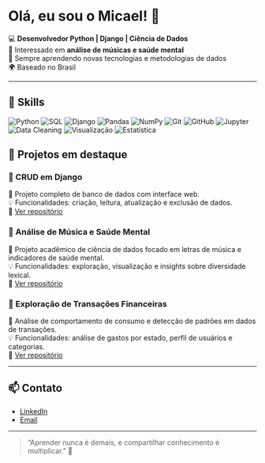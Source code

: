 # Olá, eu sou o Micael! 👋

💻 **Desenvolvedor Python | Django | Ciência de Dados**  
🎵 Interessado em **análise de músicas e saúde mental**  
🌱 Sempre aprendendo novas tecnologias e metodologias de dados  
🌍 Baseado no Brasil

---

## 🔧 Skills

![Python](https://img.shields.io/badge/Python-3670A0?style=for-the-badge&logo=python&logoColor=FFE873)
![SQL](https://img.shields.io/badge/SQL-00758F?style=for-the-badge&logo=mysql&logoColor=white)
![Django](https://img.shields.io/badge/Django-092E20?style=for-the-badge&logo=django&logoColor=white)
![Pandas](https://img.shields.io/badge/Pandas-150458?style=for-the-badge&logo=pandas&logoColor=white)
![NumPy](https://img.shields.io/badge/NumPy-013243?style=for-the-badge&logo=numpy&logoColor=white)
![Git](https://img.shields.io/badge/Git-F05032?style=for-the-badge&logo=git&logoColor=white)
![GitHub](https://img.shields.io/badge/GitHub-181717?style=for-the-badge&logo=github&logoColor=white)
![Jupyter](https://img.shields.io/badge/Jupyter-F37626?style=for-the-badge&logo=jupyter&logoColor=white)
![Data Cleaning](https://img.shields.io/badge/Data%20Cleaning-FF5733?style=for-the-badge)
![Visualização](https://img.shields.io/badge/Visualização-33CFFF?style=for-the-badge)
![Estatística](https://img.shields.io/badge/Estatística-FFC300?style=for-the-badge)

## 🚀 Projetos em destaque

### 📂 CRUD em Django
📝 Projeto completo de banco de dados com interface web.  
💡 Funcionalidades: criação, leitura, atualização e exclusão de dados.  
🔗 [Ver repositório](#)

### 📂 Análise de Música e Saúde Mental
📝 Projeto acadêmico de ciência de dados focado em letras de música e indicadores de saúde mental.  
💡 Funcionalidades: exploração, visualização e insights sobre diversidade lexical.  
🔗 [Ver repositório](#)

### 📂 Exploração de Transações Financeiras
📝 Análise de comportamento de consumo e detecção de padrões em dados de transações.  
💡 Funcionalidades: análise de gastos por estado, perfil de usuários e categorias.  
🔗 [Ver repositório](#)

---

## 📫 Contato
- [LinkedIn](https://www.linkedin.com/in/micaeltoscano)  
- [Email](mailto:seuemail@exemplo.com)

---

> “Aprender nunca é demais, e compartilhar conhecimento é multiplicar.” 🌟
